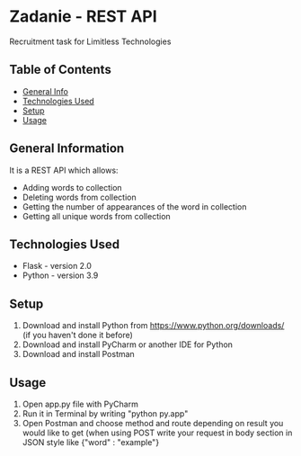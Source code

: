# Zadanie - REST API
Recruitment task for Limitless Technologies

## Table of Contents
* [General Info](#general-information)
* [Technologies Used](#technologies-used)
* [Setup](#setup)
* [Usage](#usage)


## General Information
It is a REST API which allows:

- Adding words to collection
- Deleting words from collection
- Getting the number of appearances of the word in collection
- Getting all unique words from collection


## Technologies Used
- Flask - version 2.0
- Python - version 3.9


## Setup
1) Download and install Python from https://www.python.org/downloads/ (if you haven't done it before)
2) Download and install PyCharm or another IDE for Python
3) Download and install Postman


## Usage
1) Open app.py file with PyCharm 
2) Run it in Terminal by writing "python py.app"
3) Open Postman and choose method and route depending on result you would like to get (when using POST write your request in body section in JSON style like {"word" : "example"}



